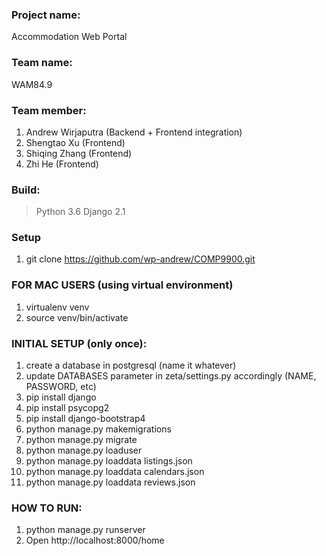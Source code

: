 ### Project name:
Accommodation Web Portal 

### Team name:
WAM84.9

### Team member:
1. Andrew Wirjaputra (Backend + Frontend integration)
2. Shengtao Xu (Frontend)
3. Shiqing Zhang (Frontend)
4. Zhi He (Frontend)

### Build:
> Python 3.6
> Django 2.1

### Setup
1. git clone https://github.com/wp-andrew/COMP9900.git

### FOR MAC USERS (using virtual environment)
1. virtualenv venv
2. source venv/bin/activate

### INITIAL SETUP (only once):
1. create a database in postgresql (name it whatever)
2. update DATABASES parameter in zeta/settings.py accordingly (NAME, PASSWORD, etc)
3. pip install django
4. pip install psycopg2
5. pip install django-bootstrap4
6. python manage.py makemigrations
7. python manage.py migrate
8. python manage.py loaduser
9. python manage.py loaddata listings.json
10. python manage.py loaddata calendars.json
11. python manage.py loaddata reviews.json

### HOW TO RUN:
1. python manage.py runserver
2. Open http://localhost:8000/home